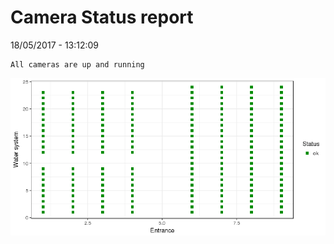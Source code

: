 Camera Status report
================
18/05/2017 - 13:12:09

    All cameras are up and running

![](camreport_files/figure-markdown_github/unnamed-chunk-2-1.png)
